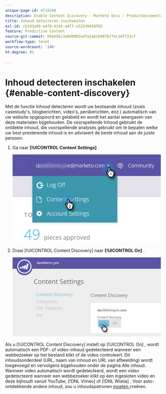 ```yaml
---
unique-page-id: 4719190
description: Enable Content Discovery - Marketo Docs - Productdocumentatie
title: Inhoud detecteren inschakelen
exl-id: cb103a90-e4f8-4145-a477-e522d945df03
feature: Predictive Content
source-git-commit: 09a656c3a0d0002edfa1a61b987bff4c1dff33cf
workflow-type: tm+mt
source-wordcount: '146'
ht-degree: 0%

---
```


# Inhoud detecteren inschakelen {#enable-content-discovery}

Met de functie Inhoud detecteren wordt uw bestaande inhoud (zoals casestudy&#39;s, blogberichten, video&#39;s, persberichten, enz.) automatisch van uw website opgespoord en gelabeld en wordt het aantal weergaven van deze materialen bijgehouden.  De voorspellende Inhoud gebruikt de ontdekte inhoud, die voorspellende analyses gebruikt om te bepalen welke uw best presterende inhoud is en adviseert de beste inhoud aan de juiste persoon.

1. Ga naar **[!UICONTROL Content Settings]** .

   ![](assets/settings-dropdown-hand.png)

1. Draai [!UICONTROL Content Discovery] naar **[!UICONTROL On]** .

   ![](assets/content-discovery-on-hand.png)

Als u [!UICONTROL Content Discovery] instelt op [!UICONTROL On] , wordt automatisch een PDF- of video-inhoud gedetecteerd wanneer een webbezoeker op het bestand klikt of de video controleert. Dit inhoudsonderdeel (URL, naam van inhoud en URL van afbeelding) wordt toegevoegd en vervolgens bijgehouden onder de pagina Alle inhoud. Wanneer video automatisch wordt gedetecteerd, wordt een video gedetecteerd wanneer een webbezoeker klikt op een ingesloten video en deze bijhoudt vanuit YouTube, [!DNL Vimeo] of [!DNL Wistia] . Voor auto-ontdekkende andere inhoud, zou u inhoudspatronen [ moeten ](/help/marketo/product-docs/predictive-content/getting-started/create-content-patterns.md) creëren.
